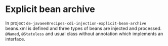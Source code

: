 # Explicit bean archive

In project `de-javaee8recipes-cdi-injection-explicit-bean-archive` beans.xml is defined and three types of beans are injected and processed. `@Named`, `@Stateless` and usual class without annotation which implements an interface.